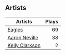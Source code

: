 ## Artists
Artists | Plays 
----- | -----: 
[Eagles](/artists/eagles-59842) | 69
[Aaron Neville](/artists/aaron-neville-384) | 38
[Kelly Clarkson](/artists/kelly-clarkson-34788) | 2

